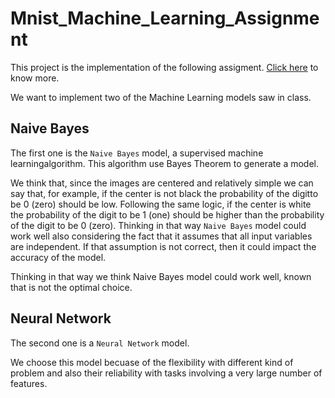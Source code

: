 # Mnist_Machine_Learning_Assignment

This project is the implementation of the following assigment. [Click here](https://github.com/davidepietrasanta/Mnist_Machine_Learning_Assignment/blob/main/Intro%20Lab%20Machine%20Learning.pdf) to know more.

We want to implement two of the Machine Learning models saw in class.
## Naive Bayes
The first one is the `Naive Bayes` model, a supervised machine learningalgorithm. This algorithm use Bayes Theorem to generate a model.

We think that, since the images are centered and relatively simple we can say that, for example, if the center is not black the probability of the digitto be 0 (zero) should be low. Following the same logic, if the center is white the probability of the digit to be 1 (one) should be higher than the probability of the digit to be 0 (zero). Thinking in that way `Naive Bayes` model could work well also considering the fact that it assumes that all input variables are independent. If that assumption is not correct, then it could impact the accuracy of the model.

Thinking in that way we think Naive Bayes model could work well, known that is not the optimal choice.

## Neural Network
The second one is a `Neural Network` model.

We choose this model becuase of the flexibility with different kind of problem and also their reliability with tasks involving a very large number of features. 
